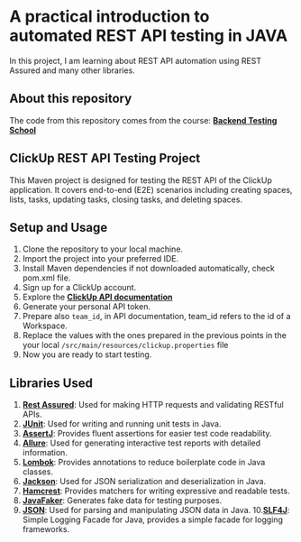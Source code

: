 # A practical introduction to automated REST API testing in JAVA

In this project, I am learning about REST API automation using REST Assured and many other libraries.

## About this repository 

The code from this repository comes from the course:
[**Backend Testing School**](https://backend.akademiaqa.pl/)

## ClickUp REST API Testing Project

This Maven project is designed for testing the REST API of the ClickUp application. It covers end-to-end (E2E) scenarios including creating spaces, lists, tasks, updating tasks, closing tasks, and deleting spaces.

## Setup and Usage
1. Clone the repository to your local machine.
2. Import the project into your preferred IDE.
3. Install Maven dependencies if not downloaded automatically, check pom.xml file.
4. Sign up for a ClickUp account.
5. Explore the [**ClickUp API documentation**](https://clickup.com/api/) 
6. Generate your personal API token.
7. Prepare also `team_id`, in API documentation, team_id refers to the id of a Workspace.
8. Replace the values with the ones prepared in the previous points in the your local `/src/main/resources/clickup.properties` file
9. Now you are ready to start testing.

## Libraries Used
1. [**Rest Assured**](https://mvnrepository.com/artifact/io.rest-assured/rest-assured): Used for making HTTP requests and validating RESTful APIs.
2. [**JUnit**](https://mvnrepository.com/artifact/org.junit.jupiter/junit-jupiter): Used for writing and running unit tests in Java.
3. [**AssertJ**](https://mvnrepository.com/artifact/org.assertj/assertj-core): Provides fluent assertions for easier test code readability.
4. [**Allure**](https://mvnrepository.com/artifact/io.qameta.allure/allure-junit5): Used for generating interactive test reports with detailed information.
5. [**Lombok**](https://mvnrepository.com/artifact/org.projectlombok/lombok): Provides annotations to reduce boilerplate code in Java classes.
6. [**Jackson**](https://mvnrepository.com/artifact/com.fasterxml.jackson.core/jackson-databind): Used for JSON serialization and deserialization in Java.
7. [**Hamcrest**](https://mvnrepository.com/artifact/org.hamcrest/hamcrest): Provides matchers for writing expressive and readable tests.
8. [**JavaFaker**](https://mvnrepository.com/artifact/com.github.javafaker/javafaker): Generates fake data for testing purposes.
9. [**JSON**](https://mvnrepository.com/artifact/org.json/json): Used for parsing and manipulating JSON data in Java.
10.[**SLF4J**](https://mvnrepository.com/artifact/org.slf4j/slf4j-simple): Simple Logging Facade for Java, provides a simple facade for logging frameworks.
